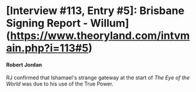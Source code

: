 # [Interview #113, Entry #5]: Brisbane Signing Report - Willum](https://www.theoryland.com/intvmain.php?i=113#5)

#### Robert Jordan

RJ confirmed that Ishamael's strange gateway at the start of
*The Eye of the World*
was due to his use of the True Power.

